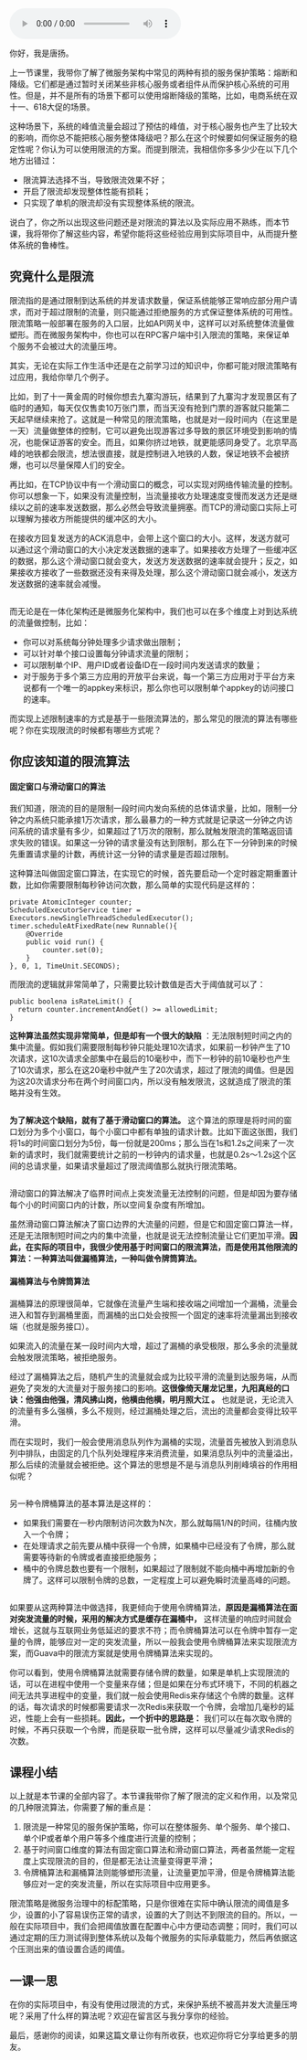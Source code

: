 <audio title="35 _  流量控制：高并发系统中我们如何操纵流量？" src="https://static001.geekbang.org/resource/audio/e5/b4/e5119c1609c11c8a490f0006daf7d5b4.mp3" controls="controls"></audio> 
<p>你好，我是唐扬。</p><p>上一节课里，我带你了解了微服务架构中常见的两种有损的服务保护策略：熔断和降级。它们都是通过暂时关闭某些非核心服务或者组件从而保护核心系统的可用性。但是，并不是所有的场景下都可以使用熔断降级的策略，比如，电商系统在双十一、618大促的场景。</p><p>这种场景下，系统的峰值流量会超过了预估的峰值，对于核心服务也产生了比较大的影响，而你总不能把核心服务整体降级吧？那么在这个时候要如何保证服务的稳定性呢？你认为可以使用限流的方案。而提到限流，我相信你多多少少在以下几个地方出错过：</p><ul>
<li>限流算法选择不当，导致限流效果不好；</li>
<li>开启了限流却发现整体性能有损耗；</li>
<li>只实现了单机的限流却没有实现整体系统的限流。</li>
</ul><p>说白了，你之所以出现这些问题还是对限流的算法以及实际应用不熟练，而本节课，我将带你了解这些内容，希望你能将这些经验应用到实际项目中，从而提升整体系统的鲁棒性。</p><h2>究竟什么是限流</h2><p>限流指的是通过限制到达系统的并发请求数量，保证系统能够正常响应部分用户请求，而对于超过限制的流量，则只能通过拒绝服务的方式保证整体系统的可用性。限流策略一般部署在服务的入口层，比如API网关中，这样可以对系统整体流量做塑形。而在微服务架构中，你也可以在RPC客户端中引入限流的策略，来保证单个服务不会被过大的流量压垮。</p><!-- [[[read_end]]] --><p>其实，无论在实际工作生活中还是在之前学习过的知识中，你都可能对限流策略有过应用，我给你举几个例子。</p><p>比如，到了十一黄金周的时候你想去九寨沟游玩，结果到了九寨沟才发现景区有了临时的通知，每天仅仅售卖10万张门票，而当天没有抢到门票的游客就只能第二天起早继续来抢了。这就是一种常见的限流策略，也就是对一段时间内（在这里是一天）流量做整体的控制，它可以避免出现游客过多导致的景区环境受到影响的情况，也能保证游客的安全。而且，如果你挤过地铁，就更能感同身受了。北京早高峰的地铁都会限流，想法很直接，就是控制进入地铁的人数，保证地铁不会被挤爆，也可以尽量保障人们的安全。</p><p>再比如，在TCP协议中有一个滑动窗口的概念，可以实现对网络传输流量的控制。你可以想象一下，如果没有流量控制，当流量接收方处理速度变慢而发送方还是继续以之前的速率发送数据，那么必然会导致流量拥塞。而TCP的滑动窗口实际上可以理解为接收方所能提供的缓冲区的大小。</p><p>在接收方回复发送方的ACK消息中，会带上这个窗口的大小。这样，发送方就可以通过这个滑动窗口的大小决定发送数据的速率了。如果接收方处理了一些缓冲区的数据，那么这个滑动窗口就会变大，发送方发送数据的速率就会提升；反之，如果接收方接收了一些数据还没有来得及处理，那么这个滑动窗口就会减小，发送方发送数据的速率就会减慢。</p><p><img src="https://static001.geekbang.org/resource/image/fa/30/faedbfa270c449410c8aa404cfb58e30.jpg" alt=""></p><p>而无论是在一体化架构还是微服务化架构中，我们也可以在多个维度上对到达系统的流量做控制，比如：</p><ul>
<li>你可以对系统每分钟处理多少请求做出限制；</li>
<li>可以针对单个接口设置每分钟请求流量的限制；</li>
<li>可以限制单个IP、用户ID或者设备ID在一段时间内发送请求的数量；</li>
<li>对于服务于多个第三方应用的开放平台来说，每一个第三方应用对于平台方来说都有一个唯一的appkey来标识，那么你也可以限制单个appkey的访问接口的速率。</li>
</ul><p>而实现上述限制速率的方式是基于一些限流算法的，那么常见的限流的算法有哪些呢？你在实现限流的时候都有哪些方式呢？</p><h2>你应该知道的限流算法</h2><h4>固定窗口与滑动窗口的算法</h4><p>我们知道，限流的目的是限制一段时间内发向系统的总体请求量，比如，限制一分钟之内系统只能承接1万次请求，那么最暴力的一种方式就是记录这一分钟之内访问系统的请求量有多少，如果超过了1万次的限制，那么就触发限流的策略返回请求失败的错误。如果这一分钟的请求量没有达到限制，那么在下一分钟到来的时候先重置请求量的计数，再统计这一分钟的请求量是否超过限制。</p><p>这种算法叫做固定窗口算法，在实现它的时候，首先要启动一个定时器定期重置计数，比如你需要限制每秒钟访问次数，那么简单的实现代码是这样的：</p><pre><code>private AtomicInteger counter;
ScheduledExecutorService timer = Executors.newSingleThreadScheduledExecutor();
timer.scheduleAtFixedRate(new Runnable(){
    @Override
    public void run() {
        counter.set(0);
    }
}, 0, 1, TimeUnit.SECONDS);
</code></pre><p>而限流的逻辑就非常简单了，只需要比较计数值是否大于阈值就可以了：</p><pre><code>public boolena isRateLimit() {
  return counter.incrementAndGet() &gt;= allowedLimit;
}
</code></pre><p><strong>这种算法虽然实现非常简单，但是却有一个很大的缺陷</strong> ：无法限制短时间之内的集中流量。假如我们需要限制每秒钟只能处理10次请求，如果前一秒钟产生了10次请求，这10次请求全部集中在最后的10毫秒中，而下一秒钟的前10毫秒也产生了10次请求，那么在这20毫秒中就产生了20次请求，超过了限流的阈值。但是因为这20次请求分布在两个时间窗口内，所以没有触发限流，这就造成了限流的策略并没有生效。</p><p><img src="https://static001.geekbang.org/resource/image/6c/4e/6c19e7da07a7c8095f5799ffae644f4e.jpg" alt=""></p><p><strong>为了解决这个缺陷，就有了基于滑动窗口的算法。</strong> 这个算法的原理是将时间的窗口划分为多个小窗口，每个小窗口中都有单独的请求计数。比如下面这张图，我们将1s的时间窗口划分为5份，每一份就是200ms；那么当在1s和1.2s之间来了一次新的请求时，我们就需要统计之前的一秒钟内的请求量，也就是0.2s～1.2s这个区间的总请求量，如果请求量超过了限流阈值那么就执行限流策略。</p><p><img src="https://static001.geekbang.org/resource/image/d1/56/d1b889ca30bd4fa1a29096726f6e9256.jpg" alt=""></p><p>滑动窗口的算法解决了临界时间点上突发流量无法控制的问题，但是却因为要存储每个小的时间窗口内的计数，所以空间复杂度有所增加。</p><p>虽然滑动窗口算法解决了窗口边界的大流量的问题，但是它和固定窗口算法一样，还是无法限制短时间之内的集中流量，也就是说无法控制流量让它们更加平滑。<strong>因此，在实际的项目中，我很少使用基于时间窗口的限流算法，而是使用其他限流的算法：一种算法叫做漏桶算法，一种叫做令牌筒算法。</strong></p><h4>漏桶算法与令牌筒算法</h4><p>漏桶算法的原理很简单，它就像在流量产生端和接收端之间增加一个漏桶，流量会进入和暂存到漏桶里面，而漏桶的出口处会按照一个固定的速率将流量漏出到接收端（也就是服务接口）。</p><p>如果流入的流量在某一段时间内大增，超过了漏桶的承受极限，那么多余的流量就会触发限流策略，被拒绝服务。</p><p>经过了漏桶算法之后，随机产生的流量就会成为比较平滑的流量到达服务端，从而避免了突发的大流量对于服务接口的影响。<strong>这很像倚天屠龙记里，九阳真经的口诀：他强由他强，清风拂山岗，他横由他横，明月照大江 。</strong> 也就是说，无论流入的流量有多么强横，多么不规则，经过漏桶处理之后，流出的流量都会变得比较平滑。</p><p>而在实现时，我们一般会使用消息队列作为漏桶的实现，流量首先被放入到消息队列中排队，由固定的几个队列处理程序来消费流量，如果消息队列中的流量溢出，那么后续的流量就会被拒绝。这个算法的思想是不是与消息队列削峰填谷的作用相似呢？</p><p><img src="https://static001.geekbang.org/resource/image/c1/8d/c19e0e5099cfeb979b6b70c678b3238d.jpg" alt=""></p><p>另一种令牌桶算法的基本算法是这样的：</p><ul>
<li>如果我们需要在一秒内限制访问次数为N次，那么就每隔1/N的时间，往桶内放入一个令牌；</li>
<li>在处理请求之前先要从桶中获得一个令牌，如果桶中已经没有了令牌，那么就需要等待新的令牌或者直接拒绝服务；</li>
<li>桶中的令牌总数也要有一个限制，如果超过了限制就不能向桶中再增加新的令牌了。这样可以限制令牌的总数，一定程度上可以避免瞬时流量高峰的问题。</li>
</ul><p><img src="https://static001.geekbang.org/resource/image/40/9b/4054d20a39fb41e7f9aa924205ba839b.jpg" alt=""></p><p>如果要从这两种算法中做选择，我更倾向于使用令牌桶算法，<strong>原因是漏桶算法在面对突发流量的时候，采用的解决方式是缓存在漏桶中，</strong> 这样流量的响应时间就会增长，这就与互联网业务低延迟的要求不符；而令牌桶算法可以在令牌中暂存一定量的令牌，能够应对一定的突发流量，所以一般我会使用令牌桶算法来实现限流方案，而Guava中的限流方案就是使用令牌桶算法来实现的。</p><p>你可以看到，使用令牌桶算法就需要存储令牌的数量，如果是单机上实现限流的话，可以在进程中使用一个变量来存储；但是如果在分布式环境下，不同的机器之间无法共享进程中的变量，我们就一般会使用Redis来存储这个令牌的数量。这样的话，每次请求的时候都需要请求一次Redis来获取一个令牌，会增加几毫秒的延迟，性能上会有一些损耗。<strong>因此，一个折中的思路是：</strong> 我们可以在每次取令牌的时候，不再只获取一个令牌，而是获取一批令牌，这样可以尽量减少请求Redis的次数。</p><h2>课程小结</h2><p>以上就是本节课的全部内容了。本节课我带你了解了限流的定义和作用，以及常见的几种限流算法，你需要了解的重点是：</p><ol>
<li>限流是一种常见的服务保护策略，你可以在整体服务、单个服务、单个接口、单个IP或者单个用户等多个维度进行流量的控制；</li>
<li>基于时间窗口维度的算法有固定窗口算法和滑动窗口算法，两者虽然能一定程度上实现限流的目的，但是都无法让流量变得更平滑；</li>
<li>令牌桶算法和漏桶算法则能够塑形流量，让流量更加平滑，但是令牌桶算法能够应对一定的突发流量，所以在实际项目中应用更多。</li>
</ol><p>限流策略是微服务治理中的标配策略，只是你很难在实际中确认限流的阈值是多少，设置的小了容易误伤正常的请求，设置的大了则达不到限流的目的。所以，一般在实际项目中，我们会把阈值放置在配置中心中方便动态调整；同时，我们可以通过定期的压力测试得到整体系统以及每个微服务的实际承载能力，然后再依据这个压测出来的值设置合适的阈值。</p><h2>一课一思</h2><p>在你的实际项目中，有没有使用过限流的方式，来保护系统不被高并发大流量压垮呢？采用了什么样的算法呢？欢迎在留言区与我分享你的经验。</p><p>最后，感谢你的阅读，如果这篇文章让你有所收获，也欢迎你将它分享给更多的朋友。</p>